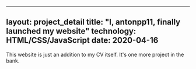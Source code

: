 
---
layout: project_detail
title: "I, antonpp11, finally launched my website"
technology: HTML/CSS/JavaScript
date: 2020-04-16
---

This website is just an addition to my CV itself. It's one more project in the bank.
